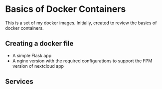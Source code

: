 # Basics of Docker Containers
This is a set of my docker images. Initially, created to review the basics of docker containers.
## Creating a docker file
- A simple Flask app
- A nginx version with the required configurations to support the FPM version of nextcloud app
## Services
